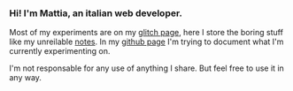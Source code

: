 ### Hi! I'm Mattia, an italian web developer.

Most of my experiments are on my [glitch page](https://glitch.com/@lichfolky), here I store the boring stuff like my unreilable [notes](https://github.com/lichfolky/Notes).
In my [github page]( https://lichfolky.github.io/) I'm trying to document what I'm currently experimenting on.

I'm not responsable for any use of anything I share. But feel free to use it in any way.

<!--
**lichfolky/lichfolky** is a ✨ _special_ ✨ repository because its `README.md` (this file) appears on your GitHub profile.

Here are some ideas to get you started:

- 🔭 I’m currently working on ...
- 🌱 I’m currently learning ...
- 👯 I’m looking to collaborate on ...
- 🤔 I’m looking for help with ...
- 💬 Ask me about ...
- 📫 How to reach me: ...
- 😄 Pronouns: ...
- ⚡ Fun fact: ...
-->

